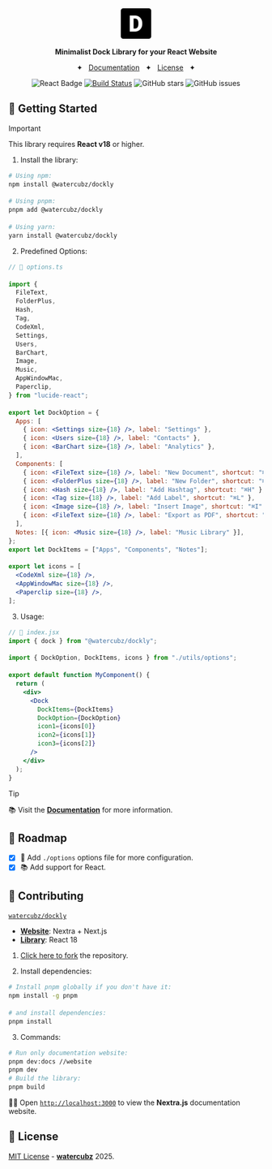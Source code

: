 <div align="center">
  <a href="https://dockly-docs.netlify.app/">
    <img
      src="./library/src/assets/dockly.png"
      alt="@watercubz/dockly"
      height="60"
    />
  </a>
  <p />
  <p>
    <b>
     Minimalist Dock Library for your React Website
    </b>
  </p>



<span>&nbsp;&nbsp;✦&nbsp;&nbsp;</span>
<a href="https://dockly-docs.netlify.app/">Documentation</a>
<span>&nbsp;&nbsp;✦&nbsp;&nbsp;</span>
<a href="#-license">License</a>
<span>&nbsp;&nbsp;✦&nbsp;&nbsp;</span>

</div>

<div align="center">

![React Badge](https://img.shields.io/badge/Library-61DAFB?logo=react&logoColor=000&style=flat)
[![Build Status](https://img.shields.io/endpoint.svg?url=https%3A%2F%2Factions-badge.atrox.dev%2Fpheralb%2Ftoast%2Fbadge%3Fref%3Dmain&style=flat)](https://actions-badge.atrox.dev/pheralb/toast/goto?ref=main)
![GitHub stars](https://img.shields.io/github/stars/watercubz/dockly)
![GitHub issues](https://img.shields.io/github/issues/watercubz/dockly)

</div>


## 🚀 Getting Started

> [!IMPORTANT]
> This library requires **React v18** or higher.

1. Install the library:

```bash
# Using npm:
npm install @watercubz/dockly

# Using pnpm:
pnpm add @watercubz/dockly

# Using yarn:
yarn install @watercubz/dockly
```
2. Predefined Options:
```jsx
// 📃 options.ts
 
import {
  FileText,
  FolderPlus,
  Hash,
  Tag,
  CodeXml,
  Settings,
  Users,
  BarChart,
  Image,
  Music,
  AppWindowMac,
  Paperclip,
} from "lucide-react";
 
export let DockOption = {
  Apps: [
    { icon: <Settings size={18} />, label: "Settings" },
    { icon: <Users size={18} />, label: "Contacts" },
    { icon: <BarChart size={18} />, label: "Analytics" },
  ],
  Components: [
    { icon: <FileText size={18} />, label: "New Document", shortcut: "⌘N" },
    { icon: <FolderPlus size={18} />, label: "New Folder", shortcut: "⌘F" },
    { icon: <Hash size={18} />, label: "Add Hashtag", shortcut: "⌘H" },
    { icon: <Tag size={18} />, label: "Add Label", shortcut: "⌘L" },
    { icon: <Image size={18} />, label: "Insert Image", shortcut: "⌘I" },
    { icon: <FileText size={18} />, label: "Export as PDF", shortcut: "⌘E" },
  ],
  Notes: [{ icon: <Music size={18} />, label: "Music Library" }],
};
export let DockItems = ["Apps", "Components", "Notes"];
 
export let icons = [
  <CodeXml size={18} />,
  <AppWindowMac size={18} />,
  <Paperclip size={18} />,
];
```

3. Usage:

```jsx
// 📃 index.jsx
import { dock } from "@watercubz/dockly";
 
import { DockOption, DockItems, icons } from "./utils/options";
 
export default function MyComponent() {
  return (
    <div>
      <Dock
        DockItems={DockItems}
        DockOption={DockOption}
        icon1={icons[0]}
        icon2={icons[1]}
        icon3={icons[2]}
      />
    </div>
  );
}
```

> [!TIP]
> 📚 Visit the [**Documentation**](https://dockly-docs.netlify.app/) for more information.

## 🔭 Roadmap

- [x] 🚗 Add `./options` options file for more configuration.
- [x] 📚 Add support for React.

## 🤝 Contributing

[`watercubz/dockly`](https://github.com/watercubz/dockly)

- [**Website**](https://github.com/watercubz/dockly/tree/master/website): Nextra + Next.js
- [**Library**](https://github.com/watercubz/dockly/tree/master/library): React 18

1. [Click here to fork](https://github.com/watercubz/dockly/fork) the repository.

2. Install dependencies:

```bash
# Install pnpm globally if you don't have it:
npm install -g pnpm

# and install dependencies:
pnpm install
```

3. Commands:

```bash
# Run only documentation website:
pnpm dev:docs //website
pnpm dev
# Build the library:
pnpm build

```

🧑‍🚀 Open [`http://localhost:3000`](http://localhost:3000) to view the **Nextra.js** documentation website.



## 📃 License

[MIT License](https://github.com/watercubz/dockly/blob/master/LICENCE) - [**watercubz**](https://watercubz.vercel.app) 2025.
